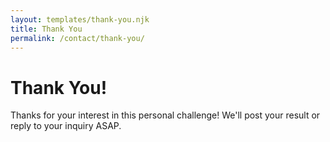 ```yaml
---
layout: templates/thank-you.njk
title: Thank You
permalink: /contact/thank-you/
---
```

# Thank You!

Thanks for your interest in this personal challenge! We'll post your result or reply to your inquiry ASAP.